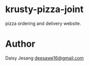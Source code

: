 # krusty-pizza-joint

pizza ordering and delivery website.

# Author

Daisy Jesang
deesawe16@gmail.com
